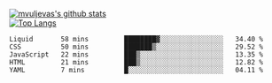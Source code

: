 [![mvuljevas's github stats](https://github-readme-stats.vercel.app/api?username=mvuljevas&show_icons=true&theme=dracula)](https://www.mvuljevas.com)
<br>
[![Top Langs](https://github-readme-stats.vercel.app/api/top-langs/?username=mvuljevas&theme=dracula)](https://www.mvuljevas.com)

<!--START_SECTION:waka-->
```text
Liquid       58 mins         ████████▓░░░░░░░░░░░░░░░░   34.40 % 
CSS          50 mins         ███████▒░░░░░░░░░░░░░░░░░   29.52 % 
JavaScript   22 mins         ███▒░░░░░░░░░░░░░░░░░░░░░   13.35 % 
HTML         21 mins         ███▒░░░░░░░░░░░░░░░░░░░░░   12.82 % 
YAML         7 mins          █░░░░░░░░░░░░░░░░░░░░░░░░   04.11 % 
```
<!--END_SECTION:waka-->

